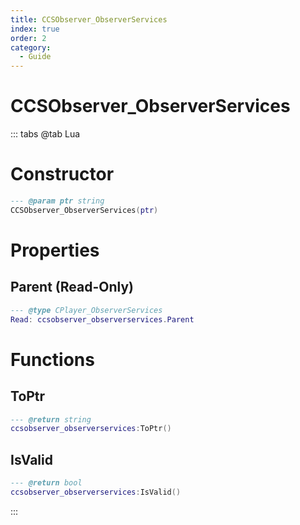 ```yaml
---
title: CCSObserver_ObserverServices
index: true
order: 2
category:
  - Guide
---
```


# CCSObserver_ObserverServices

::: tabs
@tab Lua
# Constructor
```lua
--- @param ptr string
CCSObserver_ObserverServices(ptr)
```
# Properties
## Parent (Read-Only)
```lua
--- @type CPlayer_ObserverServices
Read: ccsobserver_observerservices.Parent
```
# Functions
## ToPtr
```lua
--- @return string
ccsobserver_observerservices:ToPtr()
```
## IsValid
```lua
--- @return bool
ccsobserver_observerservices:IsValid()
```

:::